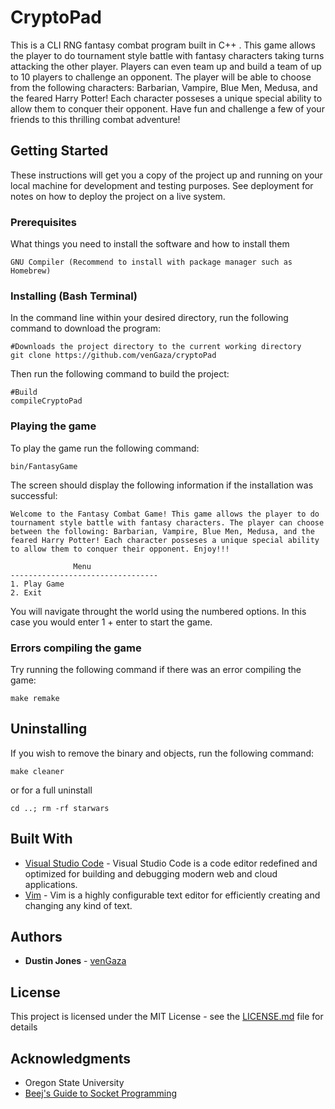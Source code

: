 # CryptoPad

This is a CLI RNG fantasy combat program built in C++ . This game allows the player to do tournament style battle with fantasy characters taking turns attacking the other player. Players can even team up and build a team of up to 10 players to challenge an opponent. The player will be able to choose from the following characters: Barbarian, Vampire, Blue Men, Medusa, and the feared Harry Potter! Each character posseses a unique special ability to allow them to conquer their opponent. Have fun and challenge a few of your friends to this thrilling combat adventure!   

## Getting Started

These instructions will get you a copy of the project up and running on your local machine for development and testing purposes. See deployment for notes on how to deploy the project on a live system.

### Prerequisites

What things you need to install the software and how to install them

```
GNU Compiler (Recommend to install with package manager such as Homebrew)
```

### Installing (Bash Terminal)

In the command line within your desired directory, run the following command to download the program:

```
#Downloads the project directory to the current working directory
git clone https://github.com/venGaza/cryptoPad
```

Then run the following command to build the project:

```
#Build
compileCryptoPad
```

### Playing the game

To play the game run the following command:

```
bin/FantasyGame
```

The screen should display the following information if the installation was successful:

```
Welcome to the Fantasy Combat Game! This game allows the player to do tournament style battle with fantasy characters. The player can choose between the following: Barbarian, Vampire, Blue Men, Medusa, and the feared Harry Potter! Each character posseses a unique special ability to allow them to conquer their opponent. Enjoy!!! 

              Menu
---------------------------------
1. Play Game
2. Exit
```

You will navigate throught the world using the numbered options. In this case you would enter 1 + enter to start the game. 

### Errors compiling the game

Try running the following command if there was an error compiling the game:

```
make remake
```

## Uninstalling

If you wish to remove the binary and objects, run the following command:

```
make cleaner
```

or for a full uninstall

```
cd ..; rm -rf starwars
```

## Built With

* [Visual Studio Code](https://code.visualstudio.com/) - Visual Studio Code is a code editor redefined and optimized for building and debugging modern web and cloud applications.
* [Vim](https://www.vim.org/) - Vim is a highly configurable text editor for efficiently creating and changing any kind of text.

## Authors

* **Dustin Jones** - [venGaza](https://github.com/venGaza)

## License

This project is licensed under the MIT License - see the [LICENSE.md](LICENSE.md) file for details

## Acknowledgments

* Oregon State University
* [Beej's Guide to Socket Programming](https://beej.us/guide/bgnet/html/multi/index.html) 